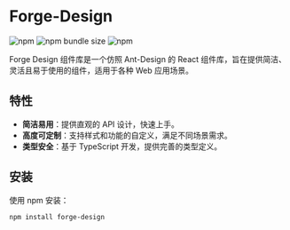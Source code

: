 # Forge-Design

![npm](https://img.shields.io/npm/v/forge-design)
![npm bundle size](https://img.shields.io/bundlephobia/min/forge-design)
![npm](https://img.shields.io/npm/dm/forge-design)

Forge Design 组件库是一个仿照 Ant-Design 的 React 组件库，旨在提供简洁、灵活且易于使用的组件，适用于各种 Web 应用场景。

## 特性
- **简洁易用**：提供直观的 API 设计，快速上手。
- **高度可定制**：支持样式和功能的自定义，满足不同场景需求。
- **类型安全**：基于 TypeScript 开发，提供完善的类型定义。

## 安装
使用 npm 安装：
```bash
npm install forge-design
